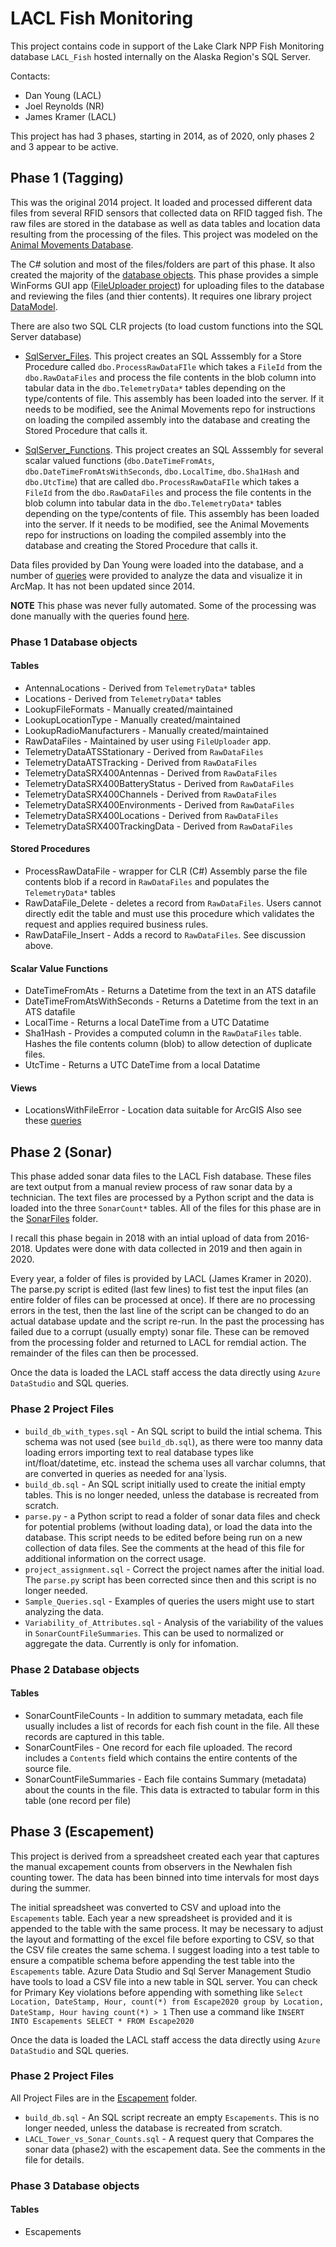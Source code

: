 LACL Fish Monitoring
====================

This project contains code in support of the Lake Clark NPP Fish Monitoring
database `LACL_Fish`
hosted internally on the Alaska Region's SQL Server.

Contacts:
* Dan Young (LACL)
* Joel Reynolds (NR)
* James Kramer (LACL)

This project has had 3 phases, starting in 2014, as of 2020, only phases 2 and 3
appear to be active.

## Phase 1 (Tagging)

This was the original 2014 project. It loaded and processed different data files
from several RFID sensors that collected data on RFID tagged fish. The raw
files are stored in the database as well as data tables and location data
resulting from the processing of the files.  This project was modeled on the
[Animal Movements Database](https://github.com/AKROGIS/AnimalMovement).

The C# solution and most of the files/folders are part of this phase.
It also created the majority of the
[database objects](https://github.com/AKROGIS/LACL_Fish/tree/master/Database/Database%20Schema.sql).
This phase provides a simple WinForms GUI app 
([FileUploader project](https://github.com/AKROGIS/LACL_Fish/tree/master/FileUploader)) for uploading files to the database and reviewing the files
(and thier contents).
It requires one library project
[DataModel](https://github.com/AKROGIS/LACL_Fish/tree/master/DataModel).

There are also two SQL CLR projects (to load custom functions into the SQL Server database)

* [SqlServer_Files](https://github.com/AKROGIS/LACL_Fish/tree/master/SqlServer_Files).
  This project creates an SQL Asssembly for a Store Procedure called
  `dbo.ProcessRawDataFIle` which takes a `FileId` from the `dbo.RawDataFiles`
  and process the file contents in the blob column into tabular data in the
  `dbo.TelemetryData*` tables depending on the type/contents of file.
  This assembly has been loaded into the server.  If it needs to be modified,
  see the Animal Movements repo for instructions on loading the compiled
  assembly into the database and creating the Stored Procedure that calls it.

* [SqlServer_Functions](https://github.com/AKROGIS/LACL_Fish/tree/master/SqlServer_Functions).
  This project creates an SQL Asssembly for several scalar valued functions
  (`dbo.DateTimeFromAts`, `dbo.DateTimeFromAtsWithSeconds`, `dbo.LocalTime`,
  `dbo.Sha1Hash` and `dbo.UtcTime`) that are called
  `dbo.ProcessRawDataFIle` which takes a `FileId` from the `dbo.RawDataFiles`
  and process the file contents in the blob column into tabular data in the
  `dbo.TelemetryData*` tables depending on the type/contents of file.
  This assembly has been loaded into the server.  If it needs to be modified,
  see the Animal Movements repo for instructions on loading the compiled
  assembly into the database and creating the Stored Procedure that calls it.

Data files provided by Dan Young were loaded into the database, and a number of 
[queries](https://github.com/AKROGIS/LACL_Fish/tree/master/Database/Helpful%20Queries.sql)
were provided to analyze the data and visualize it in ArcMap.  It has not been
updated since 2014.

**NOTE** This phase was never fully automated.  Some of the processing was done manually
with the queries found [here](https://github.com/AKROGIS/LACL_Fish/tree/master/Database/Helpful%20Queries.sql).

### Phase 1 Database objects

#### Tables
* AntennaLocations - Derived from `TelemetryData*` tables
* Locations - Derived from `TelemetryData*` tables
* LookupFileFormats - Manually created/maintained
* LookupLocationType - Manually created/maintained
* LookupRadioManufacturers - Manually created/maintained
* RawDataFiles - Maintained by user using `FileUploader` app.
* TelemetryDataATSStationary - Derived from `RawDataFiles`
* TelemetryDataATSTracking - Derived from `RawDataFiles`
* TelemetryDataSRX400Antennas - Derived from `RawDataFiles`
* TelemetryDataSRX400BatteryStatus - Derived from `RawDataFiles`
* TelemetryDataSRX400Channels - Derived from `RawDataFiles`
* TelemetryDataSRX400Environments - Derived from `RawDataFiles`
* TelemetryDataSRX400Locations - Derived from `RawDataFiles`
* TelemetryDataSRX400TrackingData - Derived from `RawDataFiles`

#### Stored Procedures
* ProcessRawDataFile - wrapper for CLR (C#) Assembly
  parse the file contents blob if a record in `RawDataFiles`
  and populates the `TelemetryData*` tables
* RawDataFile_Delete - deletes a record from `RawDataFiles`. Users cannot
  directly edit the table and must use this procedure which validates
  the request and applies required business rules.
* RawDataFile_Insert - Adds a record to `RawDataFiles`. See discussion above.

#### Scalar Value Functions
* DateTimeFromAts - Returns a Datetime from the text in an ATS datafile
* DateTimeFromAtsWithSeconds - Returns a Datetime from the text in an ATS datafile
* LocalTime - Returns a local DateTime from a UTC Datatime
* Sha1Hash - Provides a computed column in the `RawDataFiles` table. Hashes the
  file contents column (blob) to allow detection of duplicate files.
* UtcTime - Returns a UTC DateTime from a local Datatime

#### Views
* LocationsWithFileError - Location data suitable for ArcGIS
Also see these [queries](https://github.com/AKROGIS/LACL_Fish/tree/master/Database/Helpful%20Queries.sql)


## Phase 2 (Sonar)

This phase added sonar data files to the LACL Fish database.  These files are
text output from a manual review process of raw sonar data by a technician.
The text files are processed by a Python script and the data is loaded into
the three `SonarCount*` tables.  All of the files for this phase are in the
[SonarFiles](https://github.com/AKROGIS/LACL_Fish/tree/master/SonarFiles) folder.

I recall this phase begain in 2018 with an intial upload of data from 2016-2018.
Updates were done with data collected in 2019 and then again in 2020.

Every year, a folder of files is provided by LACL (James Kramer in 2020).
The parse.py script is edited (last few lines) to fist test the input files
(an entire folder of files can be processed at once). If there are no
processing errors in the test, then the last line of the script can be
changed to do an actual database update and the script re-run.  In the past
the processing has failed due to a corrupt (usually empty) sonar file.  These
can be removed from the processing folder and returned to LACL for remdial action.
The remainder of the files can then be processed.

Once the data is loaded the LACL staff access the data directly using `Azure DataStudio`
and SQL queries.

### Phase 2 Project Files
* `build_db_with_types.sql` - An SQL script to build the intial schema.  This
  schema was not used (see `build_db.sql`), as there were too manny data loading
  errors importing text to real database types like int/float/datetime, etc. 
  instead the schema uses all varchar columns, that are converted in queries
  as needed for ana`lysis. 
* `build_db.sql` - An SQL script initially used to create the initial
  empty tables. This is no longer needed, unless the database is recreated from scratch.
* `parse.py` - a Python script to read a folder of sonar data files and check
  for potential problems (without loading data), or load the data into the database.
  This script needs to be edited before being run on a new collection of data
  files.  See the comments at the head of this file for additional information
  on the correct usage.
* `project_assignment.sql` - Correct the project names after the initial load.
  The `parse.py` script has been corrected since then and this script is no longer
  needed.
* `Sample_Queries.sql` - Examples of queries the users might use to start
  analyzing the data.
* `Variability_of_Attributes.sql` - Analysis of the variability of the
  values in `SonarCountFileSummaries`.  This can be used to normalized or
  aggregate the data.  Currently is only for infomation.

### Phase 2 Database objects
#### Tables
* SonarCountFileCounts - In addition to summary metadata, each file usually
  includes a list of records for each fish count in the file.  All these
  records are captured in this table.
* SonarCountFiles - One record for each file uploaded.  The record includes
  a `Contents` field which contains the entire contents of the source file.
* SonarCountFileSummaries - Each file contains Summary (metadata) about the
  counts in the file.  This data is extracted to tabular form in this table
  (one record per file)


## Phase 3 (Escapement)

This project is derived from a spreadsheet created each year that captures
the manual excapement counts from observers in the Newhalen fish counting tower.
The data has been binned into time intervals for most days during the summer.

The initial spreadsheet was converted to CSV and upload into the `Escapements`
table.  Each year a new spreadsheet is provided and it is appended to the
table with the same process.  It may be necessary to adjust the layout and formatting
of the excel file before exporting to CSV, so that the CSV file creates the
same schema.  I suggest loading into a test table to ensure a compatible
schema before appending the test table into the `Escapements` table.
Azure Data Studio and Sql Server Management Studio have tools to load a CSV
file into a new table in SQL server.  You can check for Primary Key violations
before appending with something like
`Select Location, DateStamp, Hour, count(*) from Escape2020 group by Location, DateStamp, Hour having count(*) > 1`
Then use a command like 
`INSERT INTO Escapements SELECT * FROM Escape2020`

Once the data is loaded the LACL staff access the data directly using `Azure DataStudio`
and SQL queries.

### Phase 2 Project Files
All Project Files are in the
[Escapement](https://github.com/AKROGIS/LACL_Fish/tree/master/Escapements)
folder.

* `build_db.sql` - An SQL script recreate an empty `Escapements`.
  This is no longer needed, unless the database is recreated from scratch.
* `LACL_Tower_vs_Sonar_Counts.sql` - A request query that Compares the
  sonar data (phase2) with the escapement data.  See the comments in the file
  for details.
  

### Phase 3 Database objects
#### Tables
* Escapements

